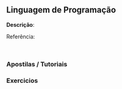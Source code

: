 ## Linguagem de Programação
<strong>Descrição</strong>: 
<br/>

Referência: <a href=""></a>

<br/>

### Apostilas / Tutoriais

<ul>
<!-- 
	<li><a href=""></a></li> 
	
-->
</ul>

### Videos

<ul>
<!-- 
	<li><a href=""></a></li> 
-->
</ul>

### Exercicios

<ul>
<!-- 
	<li><a href=""></a></li> 
-->
</ul>
